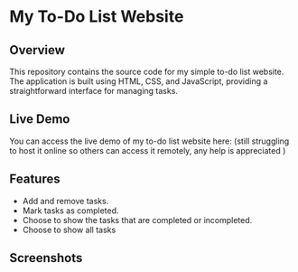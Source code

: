 # My To-Do List Website

## Overview

This repository contains the source code for my simple to-do list website. The application is built using HTML, CSS, and JavaScript, providing a straightforward interface for managing tasks.

## Live Demo

You can access the live demo of my to-do list website here: (still struggling to host it online so others can access it remotely, any help is appreciated )

## Features

- Add and remove tasks.
- Mark tasks as completed.
- Choose to show the tasks that are completed or incompleted.
- Choose to show all tasks

## Screenshots



